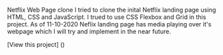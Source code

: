 Netflix Web Page clone 
I tried to clone the inital Netflix landing page using HTML, CSS and JavaScript.
I trued to use CSS Flexbox and Grid in this project.
As of 11-10-2020 Neflix landing page has media playing over it's webpage which I will try and implement in the near future.

[View this project] ()
